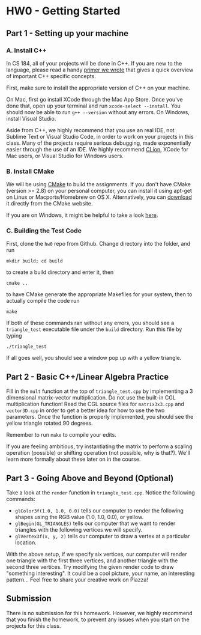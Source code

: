 # HW0 - Getting Started

## Part 1 - Setting up your machine

### A. Install C++

In CS 184, all of your projects will be done in C++. If you are new to the language, please read a handy [primer we wrote](https://docs.google.com/document/d/12aFzdekyJv5Ju6aTACT0Pk0ypByxhIKbmtLEEOn8cXM/edit) that gives a quick overview of important C++ specific concepts. 

First, make sure to install the appropriate version of C++ on your machine. 

On Mac, first go install XCode through the Mac App Store. Once you've done that, open up your terminal and run ```xcode-select --install```. You should now be able to run ```g++ --version``` without any errors. On Windows, install Visual Studio.

Aside from C++, we highly recommend that you use an real IDE, not Sublime Text or Visual Studio Code, in order to work on your projects in this class. Many of the projects require serious debugging, made exponentially easier through the use of an IDE. We highly recommend [CLion](https://www.jetbrains.com/clion/), XCode for Mac users, or Visual Studio for Windows users.

### B. Install CMake

We will be using [CMake](http://www.cmake.org/) to build the assignments. If you don't have CMake (version >= 2.8) on your personal computer, you can install it using apt-get on Linux or Macports/Homebrew on OS X. Alternatively, you can [download](https://cmake.org/download/) it directly from the CMake website.

If you are on Windows, it might be helpful to take a look [here](https://docs.google.com/document/d/1fPwMXKZ66YZnH-z0cM7cUw7ApN6Xc0N-q9EYggrG5u4/edit).

### C. Building the Test Code

First, clone the ```hw0``` repo from Github. Change directory into the folder, and run 

    mkdir build; cd build

to create a build directory and enter it, then 

    cmake ..

to have CMake generate the appropriate Makefiles for your system, then to actually compile the code run

    make 

If both of these commands ran without any errors, you should see a ```triangle_test``` executable file under the ```build``` directory. Run this file by typing

    ./triangle_test

If all goes well, you should see a window pop up with a yellow triangle.


## Part 2 - Basic C++/Linear Algebra Practice

Fill in the ```mult``` function at the top of ```triangle_test.cpp``` by implementing a 3 dimensional matrix-vector multiplication. Do not use the built-in CGL multiplication function! Read the CGL source files for ```matrix3x3.cpp``` and ```vector3D.cpp``` in order to get a better idea for how to use the two parameters. Once the function is properly implemented, you should see the yellow triangle rotated 90 degrees.

Remember to run ```make``` to compile your edits.

If you are feeling ambitious, try instantiating the matrix to perform a scaling operation (possible) or shifting operation (not possible, why is that?). We'll learn more formally about these later on in the course.

## Part 3 - Going Above and Beyond (Optional)

Take a look at the ```render``` function in ```triangle_test.cpp```. Notice the following commands:

* ```glColor3f(1.0, 1.0, 0.0)``` tells our computer to render the following shapes using the RGB value (1.0, 1.0, 0.0), or yellow.
* ```glBegin(GL_TRIANGLES)``` tells our computer that we want to render triangles with the following vertices we will specify.
* ```glVertex3f(x, y, z)``` tells our computer to draw a vertex at a particular location.

With the above setup, if we specify six vertices, our computer will render one triangle with the first three vertices, and another triangle with the second three vertices. Try modifying the given render code to draw "something interesting". It could be a cool picture, your name, an interesting pattern... Feel free to share your creative work on Piazza!

## Submission
There is no submission for this homework. However, we highly recommend that you finish the homework, to prevent any issues when you start on the projects for this class.